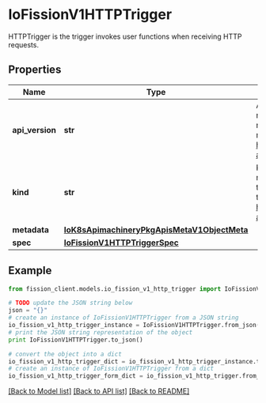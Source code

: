 # IoFissionV1HTTPTrigger

HTTPTrigger is the trigger invokes user functions when receiving HTTP requests.

## Properties

Name | Type | Description | Notes
------------ | ------------- | ------------- | -------------
**api_version** | **str** | APIVersion defines the versioned schema of this representation of an object. Servers should convert recognized schemas to the latest internal value, and may reject unrecognized values. More info: https://git.k8s.io/community/contributors/devel/sig-architecture/api-conventions.md#resources | [optional] 
**kind** | **str** | Kind is a string value representing the REST resource this object represents. Servers may infer this from the endpoint the client submits requests to. Cannot be updated. In CamelCase. More info: https://git.k8s.io/community/contributors/devel/sig-architecture/api-conventions.md#types-kinds | [optional] 
**metadata** | [**IoK8sApimachineryPkgApisMetaV1ObjectMeta**](IoK8sApimachineryPkgApisMetaV1ObjectMeta.md) |  | 
**spec** | [**IoFissionV1HTTPTriggerSpec**](IoFissionV1HTTPTriggerSpec.md) |  | 

## Example

```python
from fission_client.models.io_fission_v1_http_trigger import IoFissionV1HTTPTrigger

# TODO update the JSON string below
json = "{}"
# create an instance of IoFissionV1HTTPTrigger from a JSON string
io_fission_v1_http_trigger_instance = IoFissionV1HTTPTrigger.from_json(json)
# print the JSON string representation of the object
print IoFissionV1HTTPTrigger.to_json()

# convert the object into a dict
io_fission_v1_http_trigger_dict = io_fission_v1_http_trigger_instance.to_dict()
# create an instance of IoFissionV1HTTPTrigger from a dict
io_fission_v1_http_trigger_form_dict = io_fission_v1_http_trigger.from_dict(io_fission_v1_http_trigger_dict)
```
[[Back to Model list]](../README.md#documentation-for-models) [[Back to API list]](../README.md#documentation-for-api-endpoints) [[Back to README]](../README.md)


